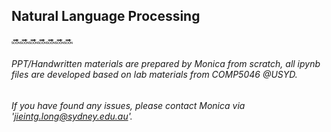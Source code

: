 ## Natural Language Processing

🔜🔜🔜🔜🔜🔜🔜

###### PPT/Handwritten materials are prepared by Monica from scratch, all ipynb files are developed based on lab materials from COMP5046 @USYD. 
###### If you have found any issues, please contact Monica via 'jieintg.long@sydney.edu.au'.

